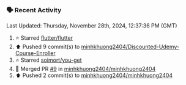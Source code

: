 ### 🗣 Recent Activity

<!--RECENT_ACTIVITY:last_update-->
Last Updated: Thursday, November 28th, 2024, 12:37:36 PM (GMT)
<!--RECENT_ACTIVITY:last_update_end-->
<!--RECENT_ACTIVITY:start-->
1. ⭐ Starred [flutter/flutter](https://github.com/flutter/flutter)<br>
2. ⬆️ Pushed 9 commit(s) to [minhkhuong2404/Discounted-Udemy-Course-Enroller](https://github.com/minhkhuong2404/Discounted-Udemy-Course-Enroller)<br>
3. ⭐ Starred [soimort/you-get](https://github.com/soimort/you-get)<br>
4. 🎉 Merged PR [#9](https://github.com/minhkhuong2404/minhkhuong2404/pull/9) in [minhkhuong2404/minhkhuong2404](https://github.com/minhkhuong2404/minhkhuong2404)<br>
5. ⬆️ Pushed 2 commit(s) to [minhkhuong2404/minhkhuong2404](https://github.com/minhkhuong2404/minhkhuong2404)<br>
<!--RECENT_ACTIVITY:end-->
